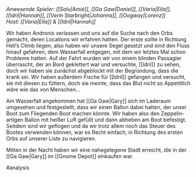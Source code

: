 _Anwesende Spieler: [[Solu|Amié]], [[Ga Gaw|Daniel]], [[Varia|Ella]], [[Idril|Hannah]], [[Verin Starbright|Johanna]], [[Oogway|Lorenz]]_  
_Host: [[Varia|Ella]] & [[Idril|Hannah]]_

Wir haben Andronis verlassen und uns auf die Suche nach den Orbs gemacht, deren Locations wir erfahren hatten. Der erste sollte in Richtung Hell’s Climb liegen, also haben wir unsere Segel gesetzt und sind den Fluss hinauf gefahren, dem Wasserfall entgegen, mit dem wir letztes Mal schon Probleme hatten. Auf der Fahrt wurden wir von einem blinden Passagier überrascht, der an Bord geklettert war und versuchte, [[Idril]] zu sehen, doch wir haben sie zunächst abgeblockt mit der Begründung, dass die krank sei. Wir haben außerdem Fische für [[Idril]] gefangen und versucht, sie mit diesen zu füttern, doch sie meinte, dass das Blut nicht so Appetitlich wäre wie das von Menschen…

Am Wasserfall angekommen hat [[Ga Gaw|Gary]] sich im Laderaum umgesehen und festgestellt, dass wir einen Ballon dabei hatten, der unser Boot zum Fliegenden Boot machen könnte. Wir haben also den Zeppelin-artigen Ballon mit heißer Luft gefüllt und dann abheben am Boot befestigt. Seitdem sind wir geflogen und da wir trotz allem noch das Steuer des Bootes verwenden können, war es Recht einfach, in Richtung des ersten Orbs auf unserer Liste zu navigieren.

Mitten in der Nacht haben wir eine nahegelegene Stadt erreicht, die in der [[Ga Gaw|Gary]] im [[Gnome Depot]] einkaufen war.

#analysis